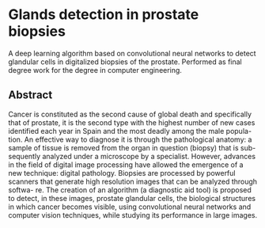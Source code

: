 # Glands detection in prostate biopsies
A deep learning algorithm based on convolutional neural networks to detect glandular cells in digitalized biopsies of the prostate. Performed as final degree work for the degree in computer engineering.

## Abstract

Cancer is constituted as the second cause of global death and specifically
that of prostate, it is the second type with the highest number of new cases
identified each year in Spain and the most deadly among the male popula-
tion. An effective way to diagnose it is through the pathological anatomy: a
sample of tissue is removed from the organ in question (biopsy) that is sub-
sequently analyzed under a microscope by a specialist. However, advances
in the field of digital image processing have allowed the emergence of a new
technique: digital pathology. Biopsies are processed by powerful scanners
that generate high resolution images that can be analyzed through softwa-
re. The creation of an algorithm (a diagnostic aid tool) is proposed to detect,
in these images, prostate glandular cells, the biological structures in which
cancer becomes visible, using convolutional neural networks and computer
vision techniques, while studying its performance in large images.
